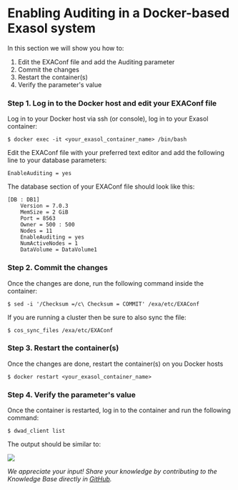 # Enabling Auditing in a Docker-based Exasol system 

In this section we will show you how to:

1. Edit the EXAConf file and add the Auditing parameter
2. Commit the changes
3. Restart the container(s)
4. Verify the parameter's value

### Step 1. Log in to the Docker host and edit your EXAConf file

Log in to your Docker host via ssh (or console), log in to your Exasol container:


```shell
$ docker exec -it <your_exasol_container_name> /bin/bash
```
Edit the EXAConf file with your preferred text editor and add the following line to your database parameters: 


```
EnableAuditing = yes
```
The database section of your EXAConf file should look like this:


```
[DB : DB1]  
    Version = 7.0.3  
    MemSize = 2 GiB  
    Port = 8563  
    Owner = 500 : 500  
    Nodes = 11  
    EnableAuditing = yes  
    NumActiveNodes = 1  
    DataVolume = DataVolume1
```
### Step 2. Commit the changes

Once the changes are done, run the following command inside the container:


```
$ sed -i '/Checksum =/c\ Checksum = COMMIT' /exa/etc/EXAConf
```
If you are running a cluster then be sure to also sync the file:


```
$ cos_sync_files /exa/etc/EXAConf
```
### Step 3. Restart the container(s)

Once the changes are done, restart the container(s) on you Docker hosts


```
$ docker restart <your_exasol_container_name>
```
### Step 4. Verify the parameter's value

Once the container is restarted, log in to the container and run the following command:


```
$ dwad_client list
```
The output should be similar to:

![](images/Audit_Docker.png)

*We appreciate your input! Share your knowledge by contributing to the Knowledge Base directly in [GitHub](https://github.com/exasol/public-knowledgebase).* 
